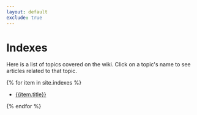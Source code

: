 ```yaml
---
layout: default
exclude: true
---
```


# Indexes
Here is a list of topics covered on the wiki. Click on a topic's name to see articles related to that topic.


{% for item in site.indexes %}

* [ {{item.title}} ]( {{item.url}} )

{% endfor %}
